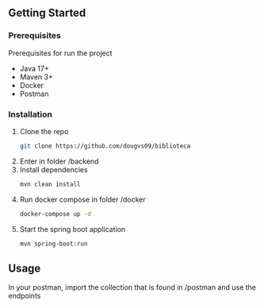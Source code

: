 ## Getting Started

### Prerequisites

Prerequisites for run the project
* Java 17+
* Maven 3+
* Docker
* Postman

### Installation

1. Clone the repo
   ```sh
   git clone https://github.com/dougvs09/biblioteca
   ```
2. Enter in folder /backend
3. Install dependencies
   ```sh
   mvn clean install
   ```
4. Run docker compose in folder /docker
   ```sh
   docker-compose up -d
   ```
5. Start the spring boot application
   ```sh
   mvn spring-boot:run
   ```

## Usage
In your postman, import the collection that is found in /postman and use the endpoints


